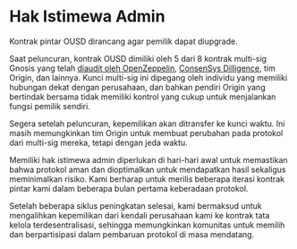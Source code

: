 # Hak Istimewa Admin

Kontrak pintar OUSD dirancang agar pemilik dapat diupgrade.

Saat peluncuran, kontrak OUSD dimiliki oleh 5 dari 8 kontrak multi-sig Gnosis yang telah [diaudit oleh OpenZeppelin](https://blog.openzeppelin.com/gnosis-multisig-wallet-audit-d702ff0e2b1e/), [ConsenSys Dilligence](https://blog.gnosis.pm/the-gnosis-multisig-wallet-and-our-commitment-to-security-ce9aca0d17f6), tim Origin, dan lainnya. Kunci multi-sig ini dipegang oleh individu yang memiliki hubungan dekat dengan perusahaan, dan bahkan pendiri Origin yang bertindak bersama tidak memiliki kontrol yang cukup untuk menjalankan fungsi pemilik sendiri.

Segera setelah peluncuran, kepemilikan akan ditransfer ke kunci waktu. Ini masih memungkinkan tim Origin untuk membuat perubahan pada protokol dari multi-sig mereka, tetapi dengan jeda waktu.

Memiliki hak istimewa admin diperlukan di hari-hari awal untuk memastikan bahwa protokol aman dan dioptimalkan untuk mendapatkan hasil sekaligus meminimalkan risiko. Kami berharap untuk merilis beberapa iterasi kontrak pintar kami dalam beberapa bulan pertama keberadaan protokol.

Setelah beberapa siklus peningkatan selesai, kami bermaksud untuk mengalihkan kepemilikan dari kendali perusahaan kami ke kontrak tata kelola terdesentralisasi, sehingga memungkinkan komunitas untuk memilih dan berpartisipasi dalam pembaruan protokol di masa mendatang.

